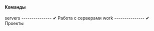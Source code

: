 ####  Команды  #######################################

servers   ---------------  ✔ Работа с серверами
work      ---------------  ✔ Проекты

